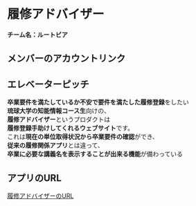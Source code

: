 # 履修アドバイザー
**チーム名：ルートビア**

## メンバーのアカウントリンク

## エレベーターピッチ
**卒業要件を満たしているか不安で要件を満たした履修登録**をしたい  
**琉球大学の知能情報コース生**向けの、  
**履修アドバイザー**というプロダクトは  
**履修登録手助けしてくれるウェブサイト**です。  
これは**現在の単位取得状況から卒業要件の確認**ができ、  
**従来の履修関係アプリ**とは違って、  
**卒業に必要な講義名を表示することが出来る機能**が備わっている

## アプリのURL
[履修アドバイザーのURL](https://nagatahiro.github.io/enpit_2024_rootbeer/)
